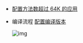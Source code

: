 - [配置方法数超过 64K 的应用](https://developer.android.com/studio/build/multidex?hl=zh-cn)

- 编译流程
  [配置编译版本](https://developer.android.com/studio/build)

  ![img](https://developer.android.com/images/tools/studio/build-process_2x.png)